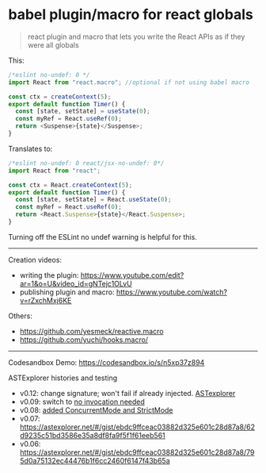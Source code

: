 # babel plugin/macro for react globals

> react plugin and macro that lets you write the React APIs as if they were all globals

This:

```js
/*eslint no-undef: 0 */
import React from "react.macro"; //optional if not using babel macro

const ctx = createContext(5);
export default function Timer() {
  const [state, setState] = useState(0);
  const myRef = React.useRef(0);
  return <Suspense>{state}</Suspense>;
}
```

Translates to:

```js
/*eslint no-undef: 0 react/jsx-no-undef: 0*/
import React from "react";

const ctx = React.createContext(5);
export default function Timer() {
  const [state, setState] = React.useState(0);
  const myRef = React.useRef(0);
  return <React.Suspense>{state}</React.Suspense>;
}
```

Turning off the ESLint no undef warning is helpful for this.

---

Creation videos:

- writing the plugin: https://www.youtube.com/edit?ar=1&o=U&video_id=gNTejc1OLvU
- publishing plugin and macro: https://www.youtube.com/watch?v=rZxchMxj6KE

Others:

- https://github.com/yesmeck/reactive.macro
- https://github.com/yuchi/hooks.macro/

---

Codesandbox Demo: https://codesandbox.io/s/n5xp37z894

ASTExplorer histories and testing

- v0.12: change signature; won't fail if already injected. [ASTexplorer](https://astexplorer.net/#/gist/ebdc9ffceac03882d325e601c28d87a8/b3f1df6b475c6c9e119036f21af92ac31d26dad2)
- v0.09: switch to [no invocation needed](https://astexplorer.net/#/gist/ebdc9ffceac03882d325e601c28d87a8/56b1d719ab9b9c3e3cf31c473a83c0d5a68bba64)
- v0.08: [added ConcurrentMode and StrictMode](https://astexplorer.net/#/gist/ebdc9ffceac03882d325e601c28d87a8/c9f54d9fc16e347247dcc3426aa843b408a356dd)
- v0.07: https://astexplorer.net/#/gist/ebdc9ffceac03882d325e601c28d87a8/62d9235c51bd3586e35a8df8fa9f5f1f61eeb561
- v0.06: https://astexplorer.net/#/gist/ebdc9ffceac03882d325e601c28d87a8/795d0a75132ec44476b1f6cc2460f6147f43b65a
